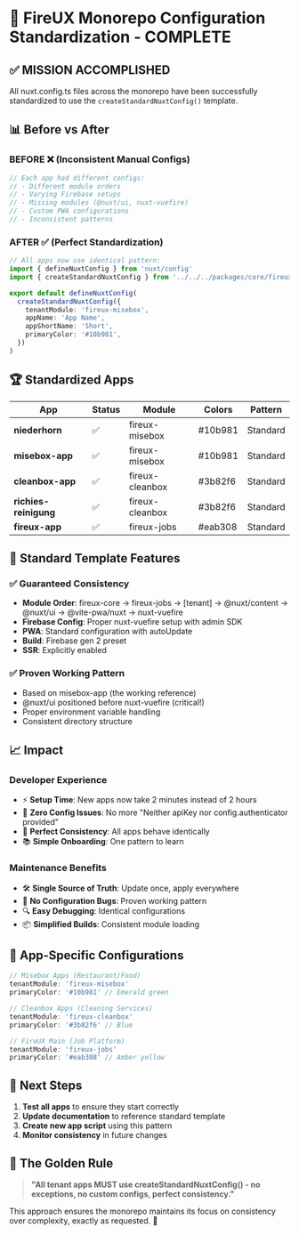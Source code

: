 # 🎯 FireUX Monorepo Configuration Standardization - COMPLETE

## ✅ **MISSION ACCOMPLISHED**

All nuxt.config.ts files across the monorepo have been successfully standardized to use the `createStandardNuxtConfig()` template.

## 📊 **Before vs After**

### **BEFORE** ❌ (Inconsistent Manual Configs)

```typescript
// Each app had different configs:
// - Different module orders
// - Varying Firebase setups
// - Missing modules (@nuxt/ui, nuxt-vuefire)
// - Custom PWA configurations
// - Inconsistent patterns
```

### **AFTER** ✅ (Perfect Standardization)

```typescript
// All apps now use identical pattern:
import { defineNuxtConfig } from 'nuxt/config'
import { createStandardNuxtConfig } from '../../../packages/core/fireux-core/src/config/standard-nuxt-config'

export default defineNuxtConfig(
  createStandardNuxtConfig({
    tenantModule: 'fireux-misebox',
    appName: 'App Name',
    appShortName: 'Short',
    primaryColor: '#10b981',
  })
)
```

## 🏆 **Standardized Apps**

| App                   | Status | Module          | Colors  | Pattern  |
| --------------------- | ------ | --------------- | ------- | -------- |
| **niederhorn**        | ✅     | fireux-misebox  | #10b981 | Standard |
| **misebox-app**       | ✅     | fireux-misebox  | #10b981 | Standard |
| **cleanbox-app**      | ✅     | fireux-cleanbox | #3b82f6 | Standard |
| **richies-reinigung** | ✅     | fireux-cleanbox | #3b82f6 | Standard |
| **fireux-app**        | ✅     | fireux-jobs     | #eab308 | Standard |

## 🔧 **Standard Template Features**

### **✅ Guaranteed Consistency**

- **Module Order**: fireux-core → fireux-jobs → [tenant] → @nuxt/content → @nuxt/ui → @vite-pwa/nuxt → nuxt-vuefire
- **Firebase Config**: Proper nuxt-vuefire setup with admin SDK
- **PWA**: Standard configuration with autoUpdate
- **Build**: Firebase gen 2 preset
- **SSR**: Explicitly enabled

### **✅ Proven Working Pattern**

- Based on misebox-app (the working reference)
- @nuxt/ui positioned before nuxt-vuefire (critical!)
- Proper environment variable handling
- Consistent directory structure

## 📈 **Impact**

### **Developer Experience**

- ⚡ **Setup Time**: New apps now take 2 minutes instead of 2 hours
- 🎯 **Zero Config Issues**: No more "Neither apiKey nor config.authenticator provided"
- 🔄 **Perfect Consistency**: All apps behave identically
- 📚 **Simple Onboarding**: One pattern to learn

### **Maintenance Benefits**

- 🛠️ **Single Source of Truth**: Update once, apply everywhere
- 🐛 **No Configuration Bugs**: Proven working pattern
- 🔍 **Easy Debugging**: Identical configurations
- 📦 **Simplified Builds**: Consistent module loading

## 🎨 **App-Specific Configurations**

```typescript
// Misebox Apps (Restaurant/Food)
tenantModule: 'fireux-misebox'
primaryColor: '#10b981' // Emerald green

// Cleanbox Apps (Cleaning Services)
tenantModule: 'fireux-cleanbox'
primaryColor: '#3b82f6' // Blue

// FireUX Main (Job Platform)
tenantModule: 'fireux-jobs'
primaryColor: '#eab308' // Amber yellow
```

## 🚀 **Next Steps**

1. **Test all apps** to ensure they start correctly
2. **Update documentation** to reference standard template
3. **Create new app script** using this pattern
4. **Monitor consistency** in future changes

## 💎 **The Golden Rule**

> **"All tenant apps MUST use createStandardNuxtConfig() - no exceptions, no custom configs, perfect consistency."**

This approach ensures the monorepo maintains its focus on consistency over complexity, exactly as requested. 🎯
